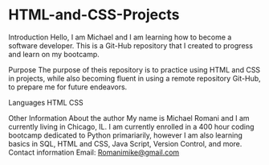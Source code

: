 # HTML-and-CSS-Projects

Introduction
Hello, I am Michael and I am learning how to become a software developer. This is a Git-Hub repository that I created to progress and learn on my bootcamp. 

Purpose
The purpose of theis repository is to practice using HTML and CSS in projects, while also becoming fluent in using a remote repository Git-Hub, to prepare me for future endeavors. 

Languages
HTML
CSS

Other Information
About the author
My name is Michael Romani and I am currently living in Chicago, IL. I am currently enrolled in a 400 hour coding bootcamp dedicated to Python primariarily, however I am also learning basics in SQL, HTML and CSS, Java Script, Version Control, and more. 
Contact information
Email: Romanimike@gmail.com